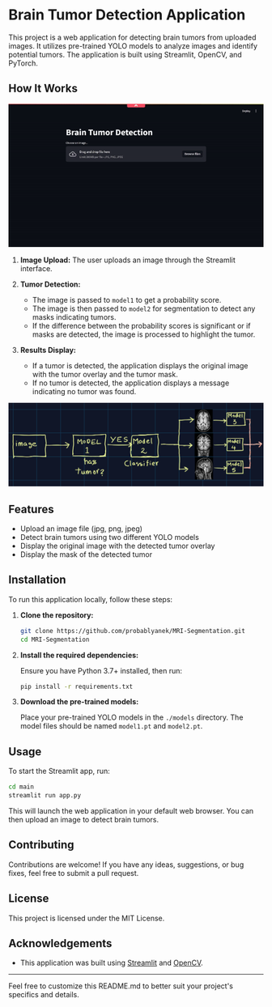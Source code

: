 # Brain Tumor Detection Application

This project is a web application for detecting brain tumors from uploaded images. It utilizes pre-trained YOLO models to analyze images and identify potential tumors. The application is built using Streamlit, OpenCV, and PyTorch.

## How It Works

![Detection Process](images/mri2.gif)



1. **Image Upload:**
   The user uploads an image through the Streamlit interface.

2. **Tumor Detection:**
   - The image is passed to `model1` to get a probability score.
   - The image is then passed to `model2` for segmentation to detect any masks indicating tumors.
   - If the difference between the probability scores is significant or if masks are detected, the image is processed to highlight the tumor.

3. **Results Display:**
   - If a tumor is detected, the application displays the original image with the tumor overlay and the tumor mask.
   - If no tumor is detected, the application displays a message indicating no tumor was found.



![Block Diagram](images/flow.png)


## Features

- Upload an image file (jpg, png, jpeg)
- Detect brain tumors using two different YOLO models
- Display the original image with the detected tumor overlay
- Display the mask of the detected tumor

## Installation

To run this application locally, follow these steps:

1. **Clone the repository:**

   ```sh
   git clone https://github.com/probablyanek/MRI-Segmentation.git
   cd MRI-Segmentation
   ```

2. **Install the required dependencies:**

   Ensure you have Python 3.7+ installed, then run:

   ```sh
   pip install -r requirements.txt
   ```

3. **Download the pre-trained models:**

   Place your pre-trained YOLO models in the `./models` directory. The model files should be named `model1.pt` and `model2.pt`.

## Usage

To start the Streamlit app, run:

```sh
cd main
streamlit run app.py
```

This will launch the web application in your default web browser. You can then upload an image to detect brain tumors.


## Contributing

Contributions are welcome! If you have any ideas, suggestions, or bug fixes, feel free to submit a pull request.

## License

This project is licensed under the MIT License.

## Acknowledgements
- This application was built using [Streamlit](https://streamlit.io/) and [OpenCV](https://opencv.org/).

---

Feel free to customize this README.md to better suit your project's specifics and details.